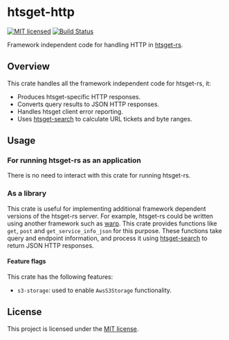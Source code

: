 # htsget-http

[![MIT licensed][mit-badge]][mit-url]
[![Build Status][actions-badge]][actions-url]

[mit-badge]: https://img.shields.io/badge/license-MIT-blue.svg
[mit-url]: https://github.com/umccr/htsget-rs/blob/main/LICENSE
[actions-badge]: https://github.com/umccr/htsget-rs/actions/workflows/action.yml/badge.svg
[actions-url]: https://github.com/umccr/htsget-rs/actions?query=workflow%3Atests+branch%3Amain

Framework independent code for handling HTTP in [htsget-rs].

[htsget-rs]: https://github.com/umccr/htsget-rs

## Overview

This crate handles all the framework independent code for htsget-rs, it:
* Produces htsget-specific HTTP responses.
* Converts query results to JSON HTTP responses.
* Handles htsget client error reporting.
* Uses [htsget-search] to calculate URL tickets and byte ranges.

## Usage

### For running htsget-rs as an application

There is no need to interact with this crate for running htsget-rs.

### As a library

This crate is useful for implementing additional framework dependent versions of the htsget-rs server.
For example, htsget-rs could be written using another framework such as [warp]. This crate provides functions 
like `get`, `post` and `get_service_info_json` for this purpose.
These functions take query and endpoint information, and process it using [htsget-search] to return JSON HTTP responses.

#### Feature flags

This crate has the following features:
* `s3-storage`: used to enable `AwsS3Storage` functionality.

[warp]: https://github.com/seanmonstar/warp
[htsget-search]: ../htsget-search

## License

This project is licensed under the [MIT license][license].

[license]: LICENSE